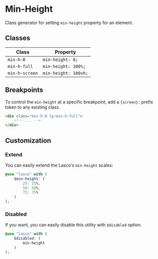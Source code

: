 # Min-Height

Class generator for setting `min-height` property for an element.

## Classes

| Class          | Property             |
|----------------|----------------------|
| `min-h-0`      | `min-height: 0;`     |
| `min-h-full`   | `min-height: 100%;`  |
| `min-h-screen` | `min-height: 100vh;` |

## Breakpoints

To control the `min-height` at a specific breakpoint, add a `{screen}:` prefix token to any existing class.

```html
<div class="min-h-0 lg:min-h-full">
    <!-- ... -->
</div>
```

## Customization

### Extend

You can easily extend the Lasco's `min-height` scales:

```scss
@use "lasco" with (
    $min-height: (
        25: 25%,
        50: 50%,
        75: 75%
    )
);
```

### Disabled

If you want, you can easily disable this utility with `$disabled` option.

```scss
@use "lasco" with (
    $disabled: (
        min-height
    )
);
```

